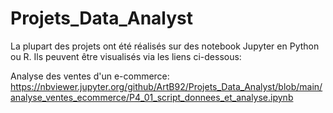 # Projets_Data_Analyst

La plupart des projets ont été réalisés sur des notebook Jupyter en Python ou R. Ils peuvent être visualisés via les liens ci-dessous:

Analyse des ventes d'un e-commerce:
https://nbviewer.jupyter.org/github/ArtB92/Projets_Data_Analyst/blob/main/analyse_ventes_ecommerce/P4_01_script_donnees_et_analyse.ipynb
